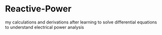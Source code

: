 # Reactive-Power
my calculations and derivations after learning to solve differential equations to understand electrical power analysis
